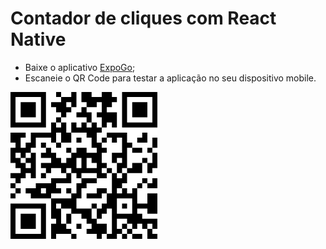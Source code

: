 # Contador de cliques com React Native

* Baixe o aplicativo [ExpoGo](https://expo.dev/client);
* Escaneie o QR Code para testar a aplicação no seu dispositivo mobile.

![](/qr-code.png)
